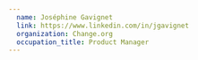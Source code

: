 ```yaml
---
  name: Joséphine Gavignet
  link: https://www.linkedin.com/in/jgavignet
  organization: Change.org
  occupation_title: Product Manager
---
```

